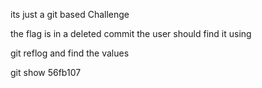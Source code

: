 its just a git based Challenge

the flag is in a deleted commit the user should find it using

git reflog
and find the values 

git show 56fb107

